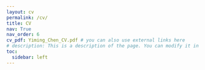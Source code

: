 ```yaml
---
layout: cv
permalink: /cv/
title: CV
nav: True
nav_order: 6
cv_pdf: Yiming_Chen_CV.pdf # you can also use external links here
# description: This is a description of the page. You can modify it in '_pages/cv.md'. You can also change or remove the top pdf download button.
toc:
  sidebar: left
---
```

